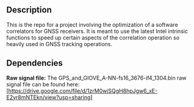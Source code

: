 ## Description

This is the repo for a project involving the optimization of a software correlators for GNSS receivers.  It is meant to use the latest Intel intrinsic functions to speed up certain aspects of the correlation operation so heavily used in GNSS tracking operations.

## Dependencies

  **Raw signal file:** The GPS_and_GIOVE_A-NN-fs16_3676-if4_1304.bin raw signal file can be found here: [https://drive.google.com/file/d/1zrM0wjSQgH8hpJgw6_xE-E2yr8mNTEkn/view?usp=sharing]
